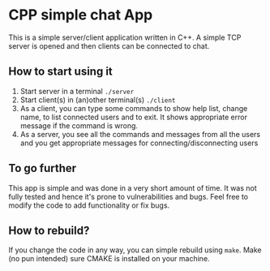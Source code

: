 # CPP simple chat App

This is a simple server/client application written in C++. A simple TCP server is opened and then clients can be connected to chat.

## How to start using it
1. Start server in a terminal `./server`
2. Start client(s) in (an)other terminal(s) `./client`
3. As a client, you can type some commands to show help list, change name, to list connected users and to exit. It shows appropriate error message if the command is wrong.
4. As a server, you see all the commands and messages from all the users and you get appropriate messages for connecting/disconnecting users

## To go further

This app is simple and was done in a very short amount of time. It was not fully tested and hence it's prone to vulnerabilities and bugs.
Feel free to modify the code to add functionality or fix bugs.

## How to rebuild?

If you change the code in any way, you can simple rebuild using `make`. Make (no pun intended) sure CMAKE is installed on your machine.
